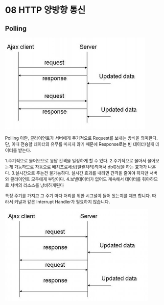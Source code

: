 # 08 HTTP 양방향 통신
## Polling     
   
![polling.png](./images/polling.png)       
      
Polling 이란, 클라이언트가 서버에게 주기적으로 Request를 보내는 방식을 의미한다.        
단, 이때 전송할 데이터의 유무를 따지지 않기 때문에 Response로는 빈 데이터/실패 데이터를 받는다.      






1.주기적으로 물어보므로 응답 간격을 일정하게 할 수 있다.
2.주기적으로 몰아서 물어보는게 가능하므로 자동으로 배치프로세싱(일괄처리)되어서 db튜닝을 하는 효과가 나온다.
3.실시간으로 주는건 불가능하다. 실시간 효과를 내려면 간격을 줄여야 하지만 서버와 클라이언트 모두에게 부담이다.
4.보낼데이터가 없어도 계속해서 데이터를 줘야하므로 서버의 리소스를 낭비하게된다

특정 주기를 가지고 그 주기 마다 처리를 위한 시그널이 들어 왔는지를 체크 합니다.
따라서 커널과 같은 Interrupt Handler가 필요하지 않습니다.

![longpolling.png](./images/longpolling.png)     
